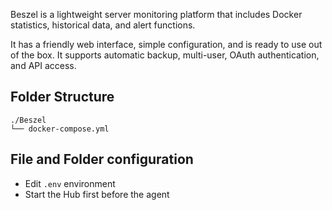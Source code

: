 Beszel is a lightweight server monitoring platform that includes Docker statistics, historical data, and alert functions.

It has a friendly web interface, simple configuration, and is ready to use out of the box. It supports automatic backup, multi-user, OAuth authentication, and API access.

## Folder Structure
```
./Beszel
└── docker-compose.yml
```

## File and Folder configuration
- Edit `.env` environment
- Start the Hub first before the agent